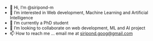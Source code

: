 - 👋 Hi, I’m @siripond-m
- 👀 I’m interested in Web development, Machine Learning and Artificial Intelligence
- 🌱 I’m currently a PhD student 
- 💞️ I’m looking to collaborate on web development, ML and AI project
- 📫 How to reach me ... email me at siripond.goog@gmail.com

<!---
siripond-m/siripond-m is a ✨ special ✨ repository because its `README.md` (this file) appears on your GitHub profile.
You can click the Preview link to take a look at your changes.
--->
